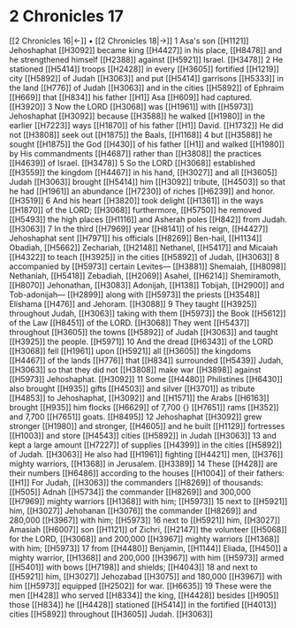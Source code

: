 # 2 Chronicles 17
[[2 Chronicles 16|←]] • [[2 Chronicles 18|→]]
1 Asa's son [[H1121]] Jehoshaphat [[H3092]] became king [[H4427]] in his place, [[H8478]] and he strengthened himself [[H2388]] against [[H5921]] Israel. [[H3478]] 
2 He stationed [[H5414]] troops [[H2428]] in every [[H3605]] fortified [[H1219]] city [[H5892]] of Judah [[H3063]] and put [[H5414]] garrisons [[H5333]] in the land [[H776]] of Judah [[H3063]] and in the cities [[H5892]] of Ephraim [[H669]] that [[H834]] his father [[H1]] Asa [[H609]] had captured. [[H3920]] 
3 Now the LORD [[H3068]] was [[H1961]] with [[H5973]] Jehoshaphat [[H3092]] because [[H3588]] he walked [[H1980]] in the earlier [[H7223]] ways [[H1870]] of his father [[H1]] David. [[H1732]] He did not [[H3808]] seek out [[H1875]] the Baals, [[H1168]] 
4 but [[H3588]] he sought [[H1875]] the God [[H430]] of his father [[H1]] and walked [[H1980]] by His commandments [[H4687]] rather than [[H3808]] the practices [[H4639]] of Israel. [[H3478]] 
5 So the LORD [[H3068]] established [[H3559]] the kingdom [[H4467]] in his hand, [[H3027]] and all [[H3605]] Judah [[H3063]] brought [[H5414]] him [[H3092]] tribute, [[H4503]] so that he had [[H1961]] an abundance [[H7230]] of riches [[H6239]] and honor. [[H3519]] 
6 And his heart [[H3820]] took delight [[H1361]] in the ways [[H1870]] of the LORD; [[H3068]] furthermore, [[H5750]] he removed [[H5493]] the high places [[H1116]] and Asherah poles [[H842]] from Judah. [[H3063]] 
7 In the third [[H7969]] year [[H8141]] of his reign, [[H4427]] Jehoshaphat sent [[H7971]] his officials [[H8269]] Ben-hail, [[H1134]] Obadiah, [[H5662]] Zechariah, [[H2148]] Nethanel, [[H5417]] and Micaiah [[H4322]] to teach [[H3925]] in the cities [[H5892]] of Judah, [[H3063]] 
8 accompanied by [[H5973]] certain Levites— [[H3881]] Shemaiah, [[H8098]] Nethaniah, [[H5418]] Zebadiah, [[H2069]] Asahel, [[H6214]] Shemiramoth, [[H8070]] Jehonathan, [[H3083]] Adonijah, [[H138]] Tobijah, [[H2900]] and Tob-adonijah— [[H2899]] along with [[H5973]] the priests [[H3548]] Elishama [[H476]] and Jehoram. [[H3088]] 
9 They taught [[H3925]] throughout Judah, [[H3063]] taking with them [[H5973]] the Book [[H5612]] of the Law [[H8451]] of the LORD. [[H3068]] They went [[H5437]] throughout [[H3605]] the towns [[H5892]] of Judah [[H3063]] and taught [[H3925]] the people. [[H5971]] 
10 And the dread [[H6343]] of the LORD [[H3068]] fell [[H1961]] upon [[H5921]] all [[H3605]] the kingdoms [[H4467]] of the lands [[H776]] that [[H834]] surrounded [[H5439]] Judah, [[H3063]] so that they did not [[H3808]] make war [[H3898]] against [[H5973]] Jehoshaphat. [[H3092]] 
11 Some [[H4480]] Philistines [[H6430]] also brought [[H935]] gifts [[H4503]] and silver [[H3701]] as tribute [[H4853]] to Jehoshaphat, [[H3092]] and [[H1571]] the Arabs [[H6163]] brought [[H935]] him  flocks [[H6629]] of 7,700 {} [[H7651]] rams [[H352]] and 7,700 [[H7651]] goats. [[H8495]] 
12 Jehoshaphat [[H3092]] grew stronger [[H1980]] and stronger, [[H4605]] and he built [[H1129]] fortresses [[H1003]] and store [[H4543]] cities [[H5892]] in Judah [[H3063]] 
13 and kept a large amount [[H7227]] of supplies [[H4399]] in the cities [[H5892]] of Judah. [[H3063]] He also had [[H1961]] fighting [[H4421]] men, [[H376]] mighty warriors, [[H1368]] in Jerusalem. [[H3389]] 
14 These [[H428]] are their numbers [[H6486]] according to the houses [[H1004]] of their fathers: [[H1]] For Judah, [[H3063]] the commanders [[H8269]] of thousands: [[H505]] Adnah [[H5734]] the commander [[H8269]] and 300,000 [[H7969]] mighty warriors [[H1368]] with him; [[H5973]] 
15 next to [[H5921]] him, [[H3027]] Jehohanan [[H3076]] the commander [[H8269]] and 280,000 [[H3967]] with him; [[H5973]] 
16 next to [[H5921]] him, [[H3027]] Amasiah [[H6007]] son [[H1121]] of Zichri, [[H2147]] the volunteer [[H5068]] for the LORD, [[H3068]] and 200,000 [[H3967]] mighty warriors [[H1368]] with him; [[H5973]] 
17 from [[H4480]] Benjamin, [[H1144]] Eliada, [[H450]] a mighty warrior, [[H1368]] and 200,000 [[H3967]] with him [[H5973]] armed [[H5401]] with bows [[H7198]] and shields; [[H4043]] 
18 and next to [[H5921]] him, [[H3027]] Jehozabad [[H3075]] and 180,000 [[H3967]] with him [[H5973]] equipped [[H2502]] for war. [[H6635]] 
19 These were the men [[H428]] who served [[H8334]] the king, [[H4428]] besides [[H905]] those [[H834]] he [[H4428]] stationed [[H5414]] in the fortified [[H4013]] cities [[H5892]] throughout [[H3605]] Judah. [[H3063]] 
